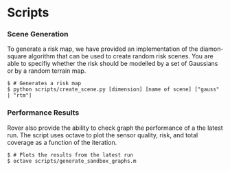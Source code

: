 # Scripts

### Scene Generation
To generate a risk map, we have provided an implementation of the diamon-square algorithm
that can be used to create random risk scenes. You are able to specifiy whether the risk
should be modelled by a set of Gaussians or by a random terrain map.

    $ # Generates a risk map
    $ python scripts/create_scene.py [dimension] [name of scene] ["gauss" | "rtm"]
    
### Performance Results
Rover also provide the ability to check graph the performance of a the latest run. The
script uses octave to plot the sensor quality, risk, and total coverage as a function
of the iteration.

    $ # Plots the results from the latest run
    $ octave scripts/generate_sandbox_graphs.m
